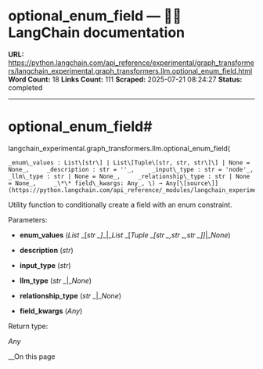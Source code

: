 # optional_enum_field — 🦜🔗 LangChain  documentation

**URL:** https://python.langchain.com/api_reference/experimental/graph_transformers/langchain_experimental.graph_transformers.llm.optional_enum_field.html
**Word Count:** 18
**Links Count:** 111
**Scraped:** 2025-07-21 08:24:27
**Status:** completed

---

# optional\_enum\_field\#

langchain\_experimental.graph\_transformers.llm.optional\_enum\_field\(

    _enum\_values : List\[str\] | List\[Tuple\[str, str, str\]\] | None = None_,     _description : str = ''_,     _input\_type : str = 'node'_,     _llm\_type : str | None = None_,     _relationship\_type : str | None = None_,     _\*\* field\_kwargs: Any_, \) → Any[\[source\]](https://python.langchain.com/api_reference/_modules/langchain_experimental/graph_transformers/llm.html#optional_enum_field)\#     

Utility function to conditionally create a field with an enum constraint.

Parameters:     

  * **enum\_values** \(_List_ _\[__str_ _\]__|__List_ _\[__Tuple_ _\[__str_ _,__str_ _,__str_ _\]__\]__|__None_\)

  * **description** \(_str_\)

  * **input\_type** \(_str_\)

  * **llm\_type** \(_str_ _|__None_\)

  * **relationship\_type** \(_str_ _|__None_\)

  * **field\_kwargs** \(_Any_\)

Return type:     

_Any_

__On this page